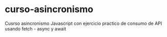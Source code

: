 # curso-asincronismo

Cusrso asincronismo Javascript con ejercicio practico de consumo de API usando fetch - async y await
